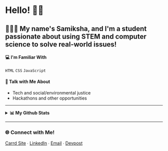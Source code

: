 # Hello! 👋🏽
## 👩🏽‍💻 My name's Samiksha, and I'm a student passionate about using STEM and computer science to solve real-world issues!

#### 💻 I'm Familiar With
`HTML` `CSS` `JavaScript`

#### 💬 Talk with Me About
- Tech and social/environmental justice
- Hackathons and other opportunities
---
<details>
  <summary><b>📊 My Github Stats</b></summary>
  <br>
  <img src = "https://github-readme-stats.vercel.app/api?username=slingann&show_icons=true&include_all_commits=true&border_radius=20px&theme=graywhite">
  <br>
  <img src = "https://github-readme-stats.vercel.app/api/top-langs/?username=slingann&layout=compact&border_radius=20px&theme=graywhite&custom_title=Samiksha's+Top+Languages">
</details>

---
### 🌐 Connect with Me!
[Carrd Site](https://samiksh-a.carrd.co)  ∙  [LinkedIn](https://www.linkedin.com/in/samikshalingan/)  ∙  [Email](mailto:slingan01@gmail.com)  ∙  [Devpost](https://devpost.com/slingan)
